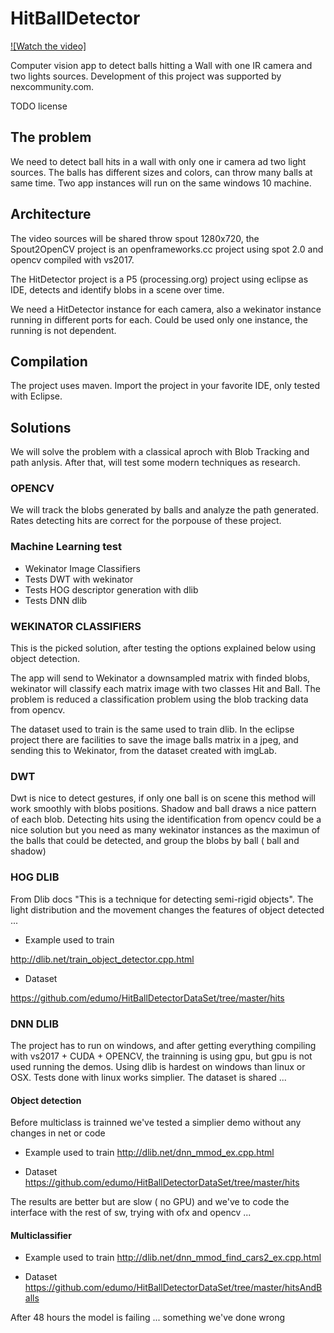 # HitBallDetector

[![Watch the video]](https://github.com/edumo/HitBallDetector/blob/master/2018-12-14%2021-09-08.flv?raw=true)

Computer vision app to detect balls hitting a Wall with one IR camera and two lights sources. Development of this project was supported by nexcommunity.com.

TODO license

## The problem

We need to detect ball hits in a wall with only one ir camera ad two light sources. The balls has different sizes and colors, can throw many balls at same time. Two app instances will run on the same windows 10 machine.

## Architecture

The video sources will be shared throw spout 1280x720, the Spout2OpenCV project is an openframeworks.cc project using spot 2.0 and opencv compiled with vs2017.

The HitDetector project is a P5 (processing.org) project using eclipse as IDE, detects and identify blobs in a scene over time. 

We need a HitDetector instance for each camera, also a wekinator instance running in different ports for each. Could be used only one instance, the running is not dependent.

## Compilation

The project uses maven. Import the project in your favorite IDE, only tested with Eclipse.

## Solutions

We will solve the problem with a classical aproch with Blob Tracking and path anlysis. After that, will test some modern techniques as research.

### OPENCV

We will track the blobs generated by balls and analyze the path generated. Rates detecting hits are correct for the porpouse of these project. 

### Machine Learning test

- Wekinator Image Classifiers
- Tests DWT with wekinator
- Tests HOG descriptor generation with dlib
- Tests DNN dlib 

### WEKINATOR CLASSIFIERS

This is the picked solution, after testing the options explained below using object detection. 

The app will send to Wekinator a downsampled matrix with finded blobs, wekinator will classify each matrix image with two classes Hit and Ball. The problem is reduced a classification problem using the blob tracking data from opencv.

The dataset used to train is the same used to train dlib. In the eclipse project there are facilities to save the image balls matrix in a jpeg, and sending this to Wekinator, from the dataset created with imgLab.

### DWT

Dwt is nice to detect gestures, if only one ball is on scene this method will work smoothly with blobs positions. Shadow and  ball draws a nice pattern of each blob. Detecting hits using the identification from opencv could be a nice solution but you need as many wekinator instances as the maximun of the balls that could be detected, and group the blobs by ball ( ball and shadow)

### HOG DLIB

From Dlib docs "This is a technique for detecting semi-rigid objects". The light distribution and the movement changes the features of object detected ...

- Example used to train

http://dlib.net/train_object_detector.cpp.html

- Dataset

https://github.com/edumo/HitBallDetectorDataSet/tree/master/hits

### DNN DLIB

The project has to run on windows, and after getting everything compiling with vs2017 + CUDA + OPENCV, the trainning is using gpu, but gpu is not used running the demos. Using dlib is hardest on windows than linux or OSX. Tests done with linux works simplier. The dataset is shared ... 

#### Object detection

Before multiclass is trainned we've tested a simplier demo without any changes in net or code 

- Example used to train
http://dlib.net/dnn_mmod_ex.cpp.html

- Dataset
https://github.com/edumo/HitBallDetectorDataSet/tree/master/hits

The results are better but are slow ( no GPU) and we've to code the interface with the rest of sw, trying with ofx and opencv ...

#### Multiclassifier

- Example used to train
http://dlib.net/dnn_mmod_find_cars2_ex.cpp.html

- Dataset
https://github.com/edumo/HitBallDetectorDataSet/tree/master/hitsAndBalls

After 48 hours the model is failing ... something we've done wrong




